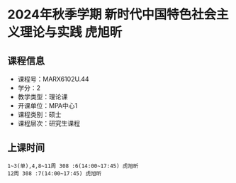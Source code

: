 # 2024年秋季学期 新时代中国特色社会主义理论与实践 虎旭昕






## 课程信息

- 课程号：MARX6102U.44
- 学分：2
- 教学类型：理论课
- 开课单位：MPA中心1
- 课程类别：硕士
- 课程层次：研究生课程

## 上课时间

```
1~3(单),4,8~11周 308 :6(14:00~17:45) 虎旭昕
12周 308 :7(14:00~17:45) 虎旭昕
```

